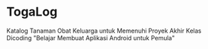 # TogaLog
Katalog Tanaman Obat Keluarga untuk Memenuhi Proyek Akhir Kelas Dicoding "Belajar Membuat Aplikasi Android untuk Pemula"
